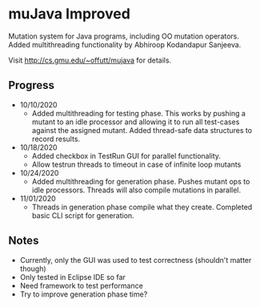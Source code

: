 # muJava Improved

Mutation system for Java programs, including OO mutation operators. Added multithreading functionality by Abhiroop Kodandapur Sanjeeva.

Visit http://cs.gmu.edu/~offutt/mujava for details.


## Progress
* 10/10/2020
	* Added multithreading for testing phase. This works by pushing a mutant to an idle processor and allowing it to run all test-cases against the assigned mutant. Added thread-safe data structures to record results.
* 10/18/2020
	* Added checkbox in TestRun GUI for parallel functionality.
	* Allow testrun threads to timeout in case of infinite loop mutants
* 10/24/2020
	* Added multithreading for generation phase. Pushes mutant ops to idle processors. Threads will also compile mutations in parallel.
* 11/01/2020
	* Threads in generation phase compile what they create. Completed basic CLI script for generation.

## Notes
* Currently, only the GUI was used to test correctness (shouldn't matter though)
* Only tested in Eclipse IDE so far
* Need framework to test performance
* Try to improve generation phase time?
